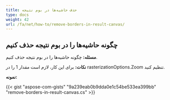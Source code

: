 ```yaml
---
title: حذف حاشیه‌ها در بوم نتیجه
type: docs
weight: 42
url: /fa/net/how-to/remove-borders-in-result-canvas/
---
```


## **چگونه حاشیه‌ها را در بوم نتیجه حذف کنیم**

**مسئله:** چگونه حاشیه‌ها را در بوم نتیجه حذف کنیم.

**نکات:** برای این کار، لازم است مقدار 1 را در rasterizationOptions.Zoom تنظیم کنید.

**نمونه:**

{{< gist "aspose-com-gists" "9a239eab0b9dda0e1c54be533ea399bb" "remove-borders-in-result-canvas.cs" >}}
